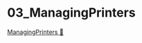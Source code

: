 # 03_ManagingPrinters

[ManagingPrinters &#128279;](https://alison.com/topic/learn/84225/topic-a-demo-2-managing-printers-part-1)
